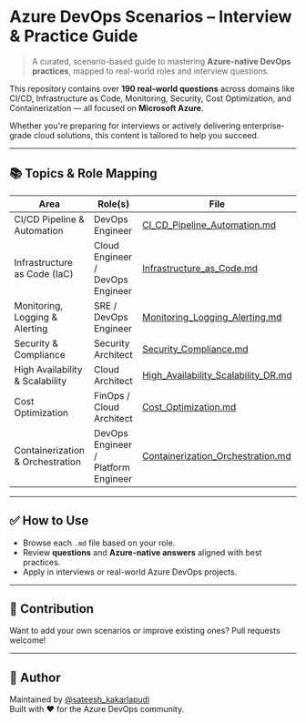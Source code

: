 # Azure DevOps Scenarios – Interview & Practice Guide

> A curated, scenario-based guide to mastering **Azure-native DevOps practices**, mapped to real-world roles and interview questions.

This repository contains over **190 real-world questions** across domains like CI/CD, Infrastructure as Code, Monitoring, Security, Cost Optimization, and Containerization — all focused on **Microsoft Azure**.

Whether you're preparing for interviews or actively delivering enterprise-grade cloud solutions, this content is tailored to help you succeed.

---

## 📚 Topics & Role Mapping

| Area                              | Role(s)                                    | File |
|-----------------------------------|--------------------------------------------|------|
| CI/CD Pipeline & Automation       | DevOps Engineer                            | [CI_CD_Pipeline_Automation.md](./CI_CD_Pipeline_Automation.md) |
| Infrastructure as Code (IaC)      | Cloud Engineer / DevOps Engineer           | [Infrastructure_as_Code.md](./Infrastructure_as_Code.md) |
| Monitoring, Logging & Alerting    | SRE / DevOps Engineer                      | [Monitoring_Logging_Alerting.md](./Monitoring_Logging_Alerting.md) |
| Security & Compliance             | Security Architect                         | [Security_Compliance.md](./Security_Compliance.md) |
| High Availability & Scalability   | Cloud Architect                            | [High_Availability_Scalability_DR.md](./High_Availability_Scalability_DR.md) |
| Cost Optimization                 | FinOps / Cloud Architect                   | [Cost_Optimization.md](./Cost_Optimization.md) |
| Containerization & Orchestration | DevOps Engineer / Platform Engineer        | [Containerization_Orchestration.md](./Containerization_Orchestration.md) |

---

## ✅ How to Use

- Browse each `.md` file based on your role.
- Review **questions** and **Azure-native answers** aligned with best practices.
- Apply in interviews or real-world Azure DevOps projects.

---

## 📣 Contribution

Want to add your own scenarios or improve existing ones? Pull requests welcome!

---

## 🔗 Author

Maintained by [@sateesh_kakarlapudi](https://www.linkedin.com/in/sateesh-kakarlapudi/)  
Built with ❤️ for the Azure DevOps community.
